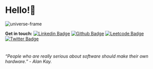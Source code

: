 # Hello!🦦
![universe-frame](https://media.giphy.com/media/ZVik7pBtu9dNS/giphy.gif)

**Get in touch:**
[![Linkedin Badge](https://img.shields.io/badge/-ArtemUstinov-grey?style=flat&logo=Linkedin&logoColor=white&link=https://www.linkedin.com/in/ArtemUstinov/)](https://www.linkedin.com/in/ArtemUstinov/) [![Github Badge](https://img.shields.io/badge/-ArtemUstinov-grey?style=flat&logo=github&logoColor=white&link=https://github.com/ArtemUstinov/)](https://www.github.com/ArtemUstinov/) [![Leetcode Badge](https://img.shields.io/badge/-Athleteg-grey?style=flat&logo=leetcode&link=https://leetcode.com/Athleteg/)](https://www.leetcode.com/Athleteg/) [![Twitter Badge](https://img.shields.io/badge/-TourerDev-grey?style=flat&logo=twitter&link=https://twitter.com/tourer_dev/)](https://www.twitter.com/tourer_dev/)

# 
*“People who are really serious about software should make their own hardware.” - Alan Kay.*


<!-- #### Stats:
[![All Stats](https://github-readme-stats-axpwmfcg3.vercel.app/api?username=ArtemUstinov&show_icons=true&include_all_commits=true&count_private=true&hide=contribs)](https://github.com/ArtemUstinov/github-readme-stats) -->

<!-- [![Top Langs](https://github-readme-stats-axpwmfcg3.vercel.app/api/top-langs/?username=ArtemUstinov&layout=compact)](https://github.com/ArtemUstinov/github-readme-stats) -->
